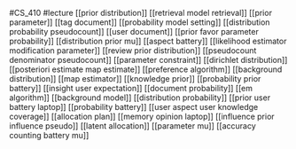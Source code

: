 #CS_410
#lecture
[[prior distribution]]
[[retrieval model retrieval]]
[[prior parameter]]
[[tag document]]
[[probability model setting]]
[[distribution probability pseudocount]]
[[user document]]
[[prior favor parameter probability]]
[[distribution prior mu]]
[[aspect battery]]
[[likelihood estimator modification parameter]]
[[review prior distribution]]
[[pseudocount denominator pseudocount]]
[[parameter constraint]]
[[dirichlet distribution]]
[[posteriori estimate map estimate]]
[[preference algorithm]]
[[background distribution]]
[[map estimator]]
[[knowledge prior]]
[[probability prior battery]]
[[insight user expectation]]
[[document probability]]
[[em algorithm]]
[[background model]]
[[distribution probability]]
[[prior user battery laptop]]
[[probability battery]]
[[user aspect user knowledge coverage]]
[[allocation plan]]
[[memory opinion laptop]]
[[influence prior influence pseudo]]
[[latent allocation]]
[[parameter mu]]
[[accuracy counting battery mu]]
